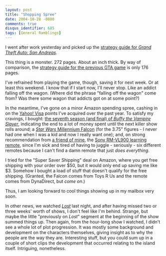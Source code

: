 ```yaml
---
layout: post
title: "Shopping Spree"
date: 2004-10-28 -0800
comments: true
disqus_identifier: 685
tags: [General Ramblings]
---
```

I went after work yesterday and picked up the [strategy guide for *Grand
Theft Auto: San
Andreas*](http://www.amazon.com/exec/obidos/ASIN/0744004292/mhsvortex).
 
 This thing is a monster. 272 pages. About an inch thick. By way of
comparison, the [strategy guide for the previous GTA
game](http://www.amazon.com/exec/obidos/ASIN/0744001943/mhsvortex) is
only 176 pages.
 
 I've refrained from playing the game, though, saving it for next week.
Or at least this weekend. I know that if I start now, I'll never stop.
Like an addict falling off the wagon. (Where did the phrase "falling off
the wagon" come from? Was there some wagon that addicts got on at some
point?)
 
 In the meantime, I've gone on a minor Amazon spending spree, cashing in
on the [Yahoo! Visa](http://visa.yahoo.com) points I've acquired over
the past year. To satisfy my cravings, I bought: [the seventh season
(and final) of *Buffy the Vampire
Slayer*](http://www.amazon.com/exec/obidos/ASIN/B0002XVKMC/mhsvortex),
indicating the end to a lot of money spent until the next killer show
rolls around; a [*Star Wars* Millennium
Falcon](http://www.amazon.com/exec/obidos/ASIN/B00020LZ6Q/mhsvortex)
(for the 3.75" figures - I never had one when I was a kid and now I
really want one); and, on strong recommendation from [a friend of
mine](http://www.hanselman.com/blog/), the [Sony RM-VL900 learning
remote](http://www.amazon.com/exec/obidos/ASIN/B00005I9Q0/mhsvortex),
since I'm sick and tired of having to juggle - seriously - six different
remotes because I can't find a damn remote that just *does everything*.
 
 I tried for the "Super Saver Shipping" deal on Amazon, where you get
free shipping with your order over \$50, but it would only end up saving
me like \$3. Somehow I bought a load of stuff that doesn't qualify for
the free shipping. (Granted, the Falcon comes from Toys R Us and the
remote comes from DynaDirect, but *come on*.)
 
 Thus, I am looking forward to cool things showing up in my mailbox very
soon.
 
 In other news, we watched
[*Lost*](http://abc.go.com/primetime/lost/index.html) last night, and
after having missed two or three weeks' worth of shows, I don't feel
like I'm behind. Strange, but maybe the little "previously on *Lost*"
segment at the beginning of the show summed things up. Then again, from
the hour-long show I watched, I didn't see a whole lot of plot
progression. It was mostly some background and development on the
characters themselves, giving insight as to why the people are the way
they are. Interesting stuff, but you could sum up in a couple of short
clips the development that occurred relating to the island itself.
Intriguing, nonetheless.
